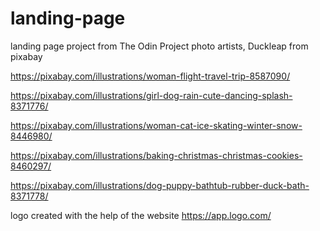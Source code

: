 # landing-page
landing page project from The Odin Project
photo artists, Duckleap from pixabay

 https://pixabay.com/illustrations/woman-flight-travel-trip-8587090/

https://pixabay.com/illustrations/girl-dog-rain-cute-dancing-splash-8371776/

https://pixabay.com/illustrations/woman-cat-ice-skating-winter-snow-8446980/

https://pixabay.com/illustrations/baking-christmas-christmas-cookies-8460297/

https://pixabay.com/illustrations/dog-puppy-bathtub-rubber-duck-bath-8371778/

logo created with the help of the website https://app.logo.com/